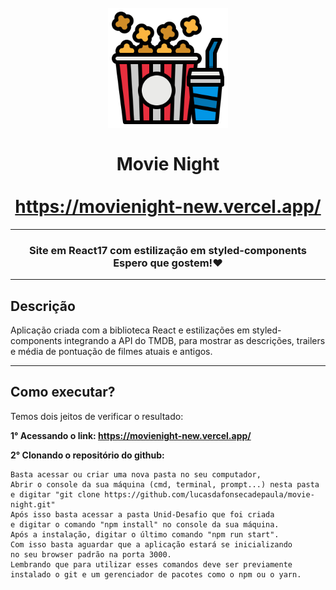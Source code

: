 <h1 align="center">
<br>
  <img alt="Make-up Logo" src="https://github.com/lucasdafonsecadepaula/Unid-Desafio/blob/main/github-img/logo.png" />
  <br>
  <br>
  Movie Night
  <br>
  <br>
  <a href="https://movienight-new.vercel.app/">https://movienight-new.vercel.app/</a>
</h1>

---
<h3 align="center">Site em React17 com estilização em styled-components<br>Espero que gostem!❤</h3>

---

## Descrição


Aplicação criada com a biblioteca React e estilizações em styled-components integrando a API do TMDB, para mostrar as descrições, trailers e média de pontuação de filmes atuais e antigos.

---

## Como executar?

Temos dois jeitos de verificar o resultado:

**1° Acessando o link: https://movienight-new.vercel.app/**


**2° Clonando o repositório do github:**

    Basta acessar ou criar uma nova pasta no seu computador,
    Abrir o console da sua máquina (cmd, terminal, prompt...) nesta pasta
    e digitar "git clone https://github.com/lucasdafonsecadepaula/movie-night.git"
    Após isso basta acessar a pasta Unid-Desafio que foi criada
    e digitar o comando "npm install" no console da sua máquina.
    Após a instalação, digitar o último comando "npm run start".
    Com isso basta aguardar que a aplicação estará se inicializando 
    no seu browser padrão na porta 3000.
    Lembrando que para utilizar esses comandos deve ser previamente instalado o git e um gerenciador de pacotes como o npm ou o yarn.

    
